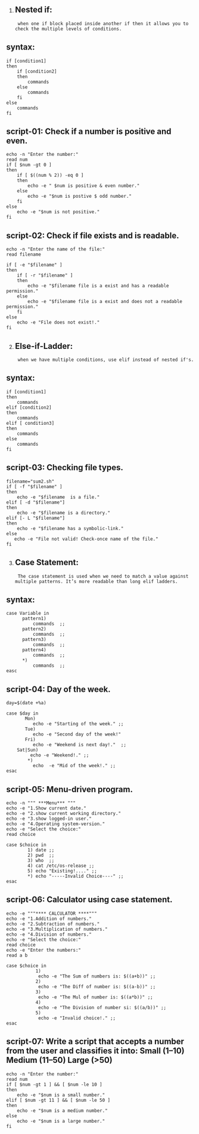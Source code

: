 1) Nested if:
   ----------
		when one if block placed inside another if then it allows you to check the multiple levels of conditions.

syntax:
-------

	if [condition1]
	then 
	    if [condition2]
	    then 
	        commands
	    else
	        commands
	    fi
	else
	    commands
	fi


script-01: Check if a number is positive and even.
----------

	echo -n "Enter the number:"
	read num
	if [ $num -gt 0 ]
	then
	    if [ $((num % 2)) -eq 0 ]
	    then
	        echo -e " $num is positive & even number."
	    else
	        echo -e "$num is postive $ odd number."
	    fi
	else
	    echo -e "$num is not positive."
	fi


script-02: Check if file exists and is readable.
----------

	echo -n "Enter the name of the file:"
	read filename
	
	if [ -e "$filename" ]
	then
	    if [ -r "$filename" ]
	    then
	        echo -e "$filename file is a exist and has a readable permission."
	    else
	        echo -e "$filename file is a exist and does not a readable permission."
	    fi
	else
	    echo -e "File does not exist!."
	fi

2) Else-if-Ladder:
   ---------------
		when we have multiple conditions, use elif instead of nested if's.

syntax:
-------

	if [condition1]
	then
	    commands
	elif [condition2]
	then
	    commands
	elif [ condition3]
	then
	    commands
	else
	    commands
	fi


script-03: Checking file types.
----------

	filename="sum2.sh"
	if [ -f "$filename" ]
	then 
	    echo -e "$filename  is a file."
	elif [ -d "$filename"]
	then
	    echo -e "$filename is a directory."
	elif [-	L "$filename"]
	then 
	    echo -e "$filename has a symbolic-link."
	else
	   echo -e "File not valid! Check-once name of the file."
	fi

3) Case Statement:
   ---------------
		The case statement is used when we need to match a value against multiple patterns. It’s more readable than long elif ladders.

syntax:
------
	case Variable in
	      pattern1)
	          commands  ;;
	      pattern2)
	          commands  ;;
	      pattern3)
	          commands  ;;
	      pattern4)
	          commands  ;;
	      *)
	          commands  ;;
	easc


script-04: Day of the week.
----------
	day=$(date +%a)
	
	case $day in
	       Mon) 
		      echo -e "Starting of the week." ;;
		   Tue)
		      echo -e "Second day of the week!"
	       Fri) 
		      echo -e "Weekend is next day!."  ;;
		Sat|Sun)
		     echo -e "Weekend!." ;;
		    *)
			  echo  -e "Mid of the week!." ;;
	esac
	   

script-05: Menu-driven program.
----------

	echo -n """ ***Menu*** """
	echo -e "1.Show current date."
	echo -e "2.show current working directory."
	echo -e "3.show logged-in user."
	echo -e "4.Operating system-version."
	echo -e "Select the choice:"
	read choice
	
	case $choice in
	        1) date ;;
	        2) pwd  ;;
	        3) who  ;;
	        4) cat /etc/os-release ;;
	        5) echo "Existing!...." ;;
	        *) echo "-----Invalid Choice----" ;;
	esac


script-06: Calculator using case statement.
---------

	echo -e """**** CALCULATOR ****"""
	echo -e "1.Addition of numbers."
	echo -e "2.Subtraction of numbers."
	echo -e "3.Multiplication of numbers."
	echo -e "4.Division of numbers."
	echo -e "Select the choice:"
	read choice
	echo -e "Enter the numbers:"
	read a b
	
	case $choice in
	           1)
	            echo -e "The Sum of numbers is: $((a+b))" ;;
	           2)
	            echo -e "The Diff of number is: $((a-b))" ;;
	           3)
	            echo -e "The Mul of number is: $((a*b))" ;;
	           4)
	            echo -e "The Division of number si: $((a/b))" ;;
	           5)
	            echo -e "Invalid choice!." ;;
	esac

script-07: Write a script that accepts a number from the user and classifies it into: Small (1–10) Medium (11–50) Large (>50)
----------

	echo -n "Enter the number:"
	read num
	if [ $num -gt 1 ] && [ $num -le 10 ]
	then
	    echo -e "$num is a small number."
	elif [ $num -gt 11 ] && [ $num -le 50 ]
	then
	    echo -e "$num is a medium number."
	else
	    echo -e "$num is a large number."
	fi

